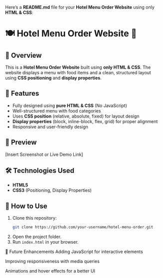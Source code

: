 Here’s a **README.md** file for your **Hotel Menu Order Website** using only **HTML & CSS**:  

# 🍽️ Hotel Menu Order Website 🏨  

## 📌 Overview  
This is a **Hotel Menu Order Website** built using **only HTML & CSS**. The website displays a menu with food items and a clean, structured layout using **CSS positioning** and **display properties**.  

## 🚀 Features  
- Fully designed using **pure HTML & CSS** (No JavaScript)  
- Well-structured menu with food categories  
- Uses **CSS position** (relative, absolute, fixed) for layout design  
- **Display properties** (block, inline-block, flex, grid) for proper alignment  
- Responsive and user-friendly design  

## 📸 Preview  
[Insert Screenshot or Live Demo Link]  

## 🛠️ Technologies Used  
- **HTML5**  
- **CSS3** (Positioning, Display Properties)  

## 📂 How to Use  
1. Clone this repository:  
   ```bash
   git clone https://github.com/your-username/hotel-menu-order.git
   ```
2. Open the project folder.  
3. Run `index.html` in your browser.  

🎯 Future Enhancements
Adding JavaScript for interactive elements

Improving responsiveness with media queries

Animations and hover effects for a better UI 

